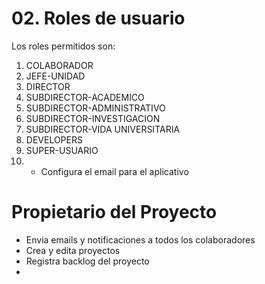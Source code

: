 # 02. Roles de usuario

Los roles permitidos son:

1. COLABORADOR
2. JEFE-UNIDAD
3. DIRECTOR
4. SUBDIRECTOR-ACADEMICO
5. SUBDIRECTOR-ADMINISTRATIVO
6. SUBDIRECTOR-INVESTIGACION
7. SUBDIRECTOR-VIDA UNIVERSITARIA
8. DEVELOPERS
9. SUPER-USUARIO
10. * Configura el email para el aplicativo

# Propietario del Proyecto
* Envia emails y notificaciones a todos los colaboradores
* Crea y edita proyectos
* Registra backlog del proyecto
* 
